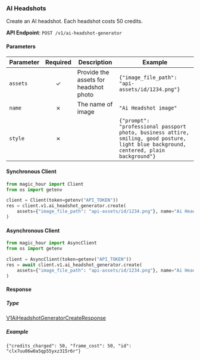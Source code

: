 
### AI Headshots <a name="create"></a>

Create an AI headshot. Each headshot costs 50 credits.

**API Endpoint**: `POST /v1/ai-headshot-generator`

#### Parameters

| Parameter | Required | Description | Example |
|-----------|:--------:|-------------|--------|
| `assets` | ✓ | Provide the assets for headshot photo | `{"image_file_path": "api-assets/id/1234.png"}` |
| `name` | ✗ | The name of image | `"Ai Headshot image"` |
| `style` | ✗ |  | `{"prompt": "professional passport photo, business attire, smiling, good posture, light blue background, centered, plain background"}` |

#### Synchronous Client

```python
from magic_hour import Client
from os import getenv

client = Client(token=getenv("API_TOKEN"))
res = client.v1.ai_headshot_generator.create(
    assets={"image_file_path": "api-assets/id/1234.png"}, name="Ai Headshot image"
)

```

#### Asynchronous Client

```python
from magic_hour import AsyncClient
from os import getenv

client = AsyncClient(token=getenv("API_TOKEN"))
res = await client.v1.ai_headshot_generator.create(
    assets={"image_file_path": "api-assets/id/1234.png"}, name="Ai Headshot image"
)

```

#### Response

##### Type
[V1AiHeadshotGeneratorCreateResponse](/magic_hour/types/models/v1_ai_headshot_generator_create_response.py)

##### Example
`{"credits_charged": 50, "frame_cost": 50, "id": "clx7uu86w0a5qp55yxz315r6r"}`
